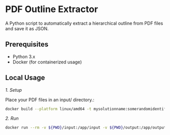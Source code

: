 # PDF Outline Extractor

A Python script to automatically extract a hierarchical outline from PDF files and save it as JSON.

## Prerequisites

-   Python 3.x
-   Docker (for containerized usage)

## Local Usage

*1. Setup*

Place your PDF files in an input/ directory.:

```bash
docker build --platform linux/amd64 -t mysolutionname:somerandomidentifier .
```
*2. Run*
```bash
docker run --rm -v ${PWD}/input:/app/input -v ${PWD}/output:/app/output --network none mysolutionname:somerandomidentifier
```
